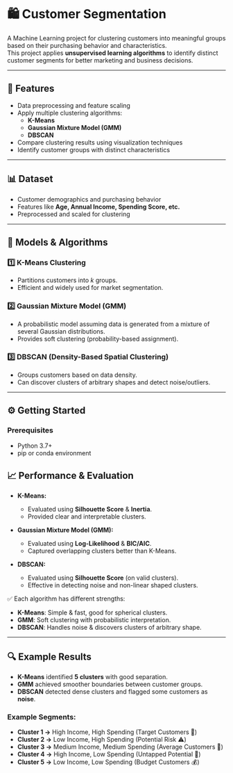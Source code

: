 # 🛍️ Customer Segmentation  

A Machine Learning project for clustering customers into meaningful groups based on their purchasing behavior and characteristics.  
This project applies **unsupervised learning algorithms** to identify distinct customer segments for better marketing and business decisions.  

---

## 🚀 Features  
- Data preprocessing and feature scaling  
- Apply multiple clustering algorithms:  
  - **K-Means**  
  - **Gaussian Mixture Model (GMM)**  
  - **DBSCAN**  
- Compare clustering results using visualization techniques  
- Identify customer groups with distinct characteristics  

---

## 📊 Dataset  
- Customer demographics and purchasing behavior  
- Features like **Age, Annual Income, Spending Score, etc.**  
- Preprocessed and scaled for clustering  

---

## 🧠 Models & Algorithms  

### 1️⃣ K-Means Clustering  
- Partitions customers into *k* groups.  
- Efficient and widely used for market segmentation.  

### 2️⃣ Gaussian Mixture Model (GMM)  
- A probabilistic model assuming data is generated from a mixture of several Gaussian distributions.  
- Provides soft clustering (probability-based assignment).  

### 3️⃣ DBSCAN (Density-Based Spatial Clustering)  
- Groups customers based on data density.  
- Can discover clusters of arbitrary shapes and detect noise/outliers.  

---

## ⚙️ Getting Started  

### Prerequisites  
- Python 3.7+  
- pip or conda environment  

## 📈 Performance & Evaluation  

- **K-Means:**  
  - Evaluated using **Silhouette Score** & **Inertia**.  
  - Provided clear and interpretable clusters.  

- **Gaussian Mixture Model (GMM):**  
  - Evaluated using **Log-Likelihood** & **BIC/AIC**.  
  - Captured overlapping clusters better than K-Means.  

- **DBSCAN:**  
  - Evaluated using **Silhouette Score** (on valid clusters).  
  - Effective in detecting noise and non-linear shaped clusters.  

✅ Each algorithm has different strengths:  
- **K-Means**: Simple & fast, good for spherical clusters.  
- **GMM**: Soft clustering with probabilistic interpretation.  
- **DBSCAN**: Handles noise & discovers clusters of arbitrary shape.  

---

## 🔍 Example Results  

- **K-Means** identified **5 clusters** with good separation.  
- **GMM** achieved smoother boundaries between customer groups.  
- **DBSCAN** detected dense clusters and flagged some customers as **noise**.  

### Example Segments:  

- **Cluster 1 →** High Income, High Spending (Target Customers 💎)  
- **Cluster 2 →** Low Income, High Spending (Potential Risk ⚠️)  
- **Cluster 3 →** Medium Income, Medium Spending (Average Customers 🙂)  
- **Cluster 4 →** High Income, Low Spending (Untapped Potential 🚀)  
- **Cluster 5 →** Low Income, Low Spending (Budget Customers 💰)  

